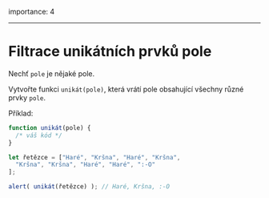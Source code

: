 importance: 4

---

# Filtrace unikátních prvků pole

Nechť `pole` je nějaké pole.

Vytvořte funkci `unikát(pole)`, která vrátí pole obsahující všechny různé prvky `pole`.

Příklad:

```js
function unikát(pole) {
  /* váš kód */
}

let řetězce = ["Haré", "Kršna", "Haré", "Kršna",
  "Kršna", "Kršna", "Haré", "Haré", ":-O"
];

alert( unikát(řetězce) ); // Haré, Kršna, :-O
```
